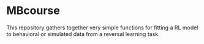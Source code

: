 # MBcourse
This repository gathers together very simple functions for fitting a RL model to behavioral or simulated data from a reversal learning task.
